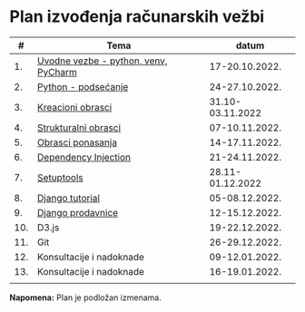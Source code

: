 # Plan izvođenja računarskih vežbi 

| #   | Tema                                                                | datum            |
| --- | ---                                                                 | ----             |
| 1.  | [Uvodne vezbe - python, venv, PyCharm](00-upoznavanje-sa-predmetom) | 17-20.10.2022.   |
| 2.  | [Python - podsećanje](01-python-recap)                              | 24-27.10.2022.   |
| 3.  | [Kreacioni obrasci](02-kreacioni-obrasci)                           | 31.10-03.11.2022 |
| 4.  | [Strukturalni obrasci](03-strukturalni-obrasci)                     | 07-10.11.2022.   |
| 5.  | [Obrasci ponasanja](04-obrasci-ponasanja)                           | 14-17.11.2022.   |
| 6.  | [Dependency Injection](05-dependency-injection)                     | 21-24.11.2022.   |
| 7.  | [Setuptools](06-setuptools)                                         | 28.11-01.12.2022 |
| 8.  | [Django tutorial](07-django-tutorial)                               | 05-08.12.2022.   |
| 9.  | [Django prodavnice](08-django-prodavnice)                           | 12-15.12.2022.   |
| 10. | D3.js                                                               | 19-22.12.2022.   |
| 11. | Git                                                                 | 26-29.12.2022.   |
| 12. | Konsultacije i nadoknade                                            | 09-12.01.2022.   |
| 13. | Konsultacije i nadoknade                                            | 16-19.01.2022.   |
|     |                                                                     |                  |

**Napomena:** Plan je podložan izmenama.

